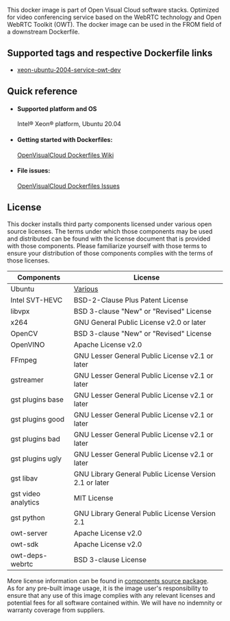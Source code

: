 This docker image is part of Open Visual Cloud software stacks. Optimized for video conferencing service based on the WebRTC technology and Open WebRTC Toolkit (OWT). The docker image can be used in the FROM field of a downstream Dockerfile. 

## Supported tags and respective Dockerfile links
 - [xeon-ubuntu-2004-service-owt-dev](https://github.com/OpenVisualCloud/Dockerfiles/blob/v23.1/Xeon/ubuntu-20.04/service/owt-dev/Dockerfile)

## Quick reference
- #### Supported platform and OS
  Intel&reg; Xeon&reg; platform, Ubuntu 20.04




- #### Getting started with Dockerfiles:
  [OpenVisualCloud Dockerfiles Wiki](https://github.com/OpenVisualCloud/Dockerfiles/wiki)

- #### File issues:
  [OpenVisualCloud Dockerfiles Issues](https://github.com/OpenVisualCloud/Dockerfiles/issues)


## License
This docker installs third party components licensed under various open source licenses.  The terms under which those components may be used and distributed can be found with the license document that is provided with those components.  Please familiarize yourself with those terms to ensure your distribution of those components complies with the terms of those licenses.


| Components | License |
| ----- | ----- |
|Ubuntu| [Various](https://hub.docker.com/_/ubuntu) |
|Intel SVT-HEVC|BSD-2-Clause Plus Patent License|
|libvpx|BSD 3-clause "New" or "Revised" License|
|x264|GNU General Public License v2.0 or later|
|OpenCV|BSD 3-clause "New" or "Revised" License|
|OpenVINO|Apache License v2.0|
|FFmpeg|GNU Lesser General Public License v2.1 or later|
|gstreamer|GNU Lesser General Public License v2.1 or later|
|gst plugins base|GNU Lesser General Public License v2.1 or later|
|gst plugins good|GNU Lesser General Public License v2.1 or later|
|gst plugins bad|GNU Lesser General Public License v2.1 or later|
|gst plugins ugly|GNU Lesser General Public License v2.1 or later|
|gst libav|GNU Library General Public License Version 2.1 or later|
|gst video analytics|MIT License|
|gst python|GNU Library General Public License Version 2.1|
|owt-server|Apache License v2.0|
|owt-sdk|Apache License v2.0|
|owt-deps-webrtc|BSD 3-clause License|


More license information can be found in [components source package](https://github.com/OpenVisualCloud/Dockerfiles-Resources).   
As for any pre-built image usage, it is the image user's responsibility to ensure that any use of this image complies with any relevant licenses and potential fees for all software contained within. We will have no indemnity or warranty coverage from suppliers.
